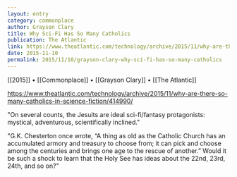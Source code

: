 ```yaml
---
layout: entry
category: commonplace
author: Grayson Clary
title: Why Sci-Fi Has So Many Catholics
publication: The Atlantic
link: https://www.theatlantic.com/technology/archive/2015/11/why-are-there-so-many-catholics-in-science-fiction/414990/
date: 2015-11-10
permalink: 2015/11/10/grayson-clary-why-sci-fi-has-so-many-catholics
---
```


[[2015]] • [[Commonplace]] • [[Grayson Clary]] • [[The Atlantic]]

https://www.theatlantic.com/technology/archive/2015/11/why-are-there-so-many-catholics-in-science-fiction/414990/

"On several counts, the Jesuits are ideal sci-fi/fantasy protagonists: mystical, adventurous, scientifically inclined."

"G.K. Chesterton once wrote, “A thing as old as the Catholic Church has an accumulated armory and treasury to choose from; it can pick and choose among the centuries and brings one age to the rescue of another.” Would it be such a shock to learn that the Holy See has ideas about the 22nd, 23rd, 24th, and so on?" 
